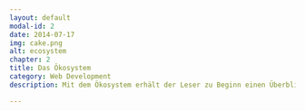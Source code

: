 ```yaml
---
layout: default
modal-id: 2
date: 2014-07-17
img: cake.png
alt: ecosystem
chapter: 2
title: Das Ökosystem
category: Web Development
description: Mit dem Ökosystem erhält der Leser zu Beginn einen Überblick über den kompletten Kosmos der Programmierung von mobilen cross-platform Apps mit Ionic.

---
```

